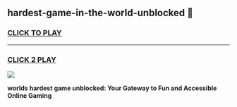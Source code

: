 
## hardest-game-in-the-world-unblocked 👋
<h3>
<a href="https://premium.freeplayer.one?title=hardest-game-in-the-world-unblocked&ref=14F">CLICK TO PLAY</a></h3>
<hr>

<h3>
<a href="https://premium.freeplayer.one?title=hardest-game-in-the-world-unblocked&ref=14F">CLICK 2 PLAY</a>
  
</h3>

<a href="https://premium.freeplayer.one?title=hardest-game-in-the-world-unblocked&ref=12F/"><img src="https://clearcache.store/games.png"></a>


**worlds hardest game unblocked: Your Gateway to Fun and Accessible Online Gaming**

